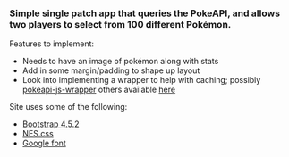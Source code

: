 ### Simple single patch app that queries the PokeAPI, and allows two players to select from 100 different Pokémon. 


Features to implement:
- Needs to have an image of pokémon along with stats
- Add in some margin/padding to shape up layout
- Look into implementing a wrapper to help with caching; possibly [pokeapi-js-wrapper](https://github.com/PokeAPI/pokeapi-js-wrapper#install) others available [here](https://github.com/PokeAPI/pokeapi)

Site uses some of the following: 
- [Bootstrap 4.5.2](https://getbootstrap.com/)
- [NES.css](https://nostalgic-css.github.io/NES.css/)
- [Google font](https://fonts.google.com/specimen/Press+Start+2P?selection.family=Press+Start+2P&sidebar.open=true)